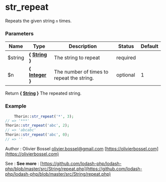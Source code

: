 # str_repeat

Repeats the given string `n` times.



### Parameters
Name  |  Type  |  Description  |  Status  |  Default
------------  |  ------------  |  ------------  |  ------------  |  ------------
$string  |  **{ [String](http://php.net/manual/en/language.types.string.php) }**  |  The string to repeat  |  required  |
$n  |  **{ [Integer](http://php.net/manual/en/language.types.integer.php) }**  |  The number of times to repeat the string.  |  optional  |  1

Return **{ [String](http://php.net/manual/en/language.types.string.php) }** The repeated string.

### Example
```php
	Thorin::str_repeat('*', 3);
// => '***'
Thorin::str_repeat('abc', 2);
// => 'abcabc'
Thorin::str_repeat('abc', 0);
// => ''
```
Author : Olivier Bossel [olivier.bossel@gmail.com](mailto:olivier.bossel@gmail.com) [https://olivierbossel.com](https://olivierbossel.com)

See : **See more** : [https://github.com/lodash-php/lodash-php/blob/master/src/String/repeat.php](https://github.com/lodash-php/lodash-php/blob/master/src/String/repeat.php)